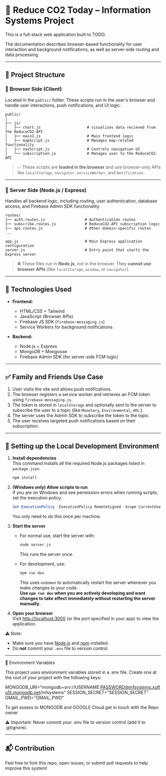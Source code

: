 # 🌱 Reduce CO2 Today – Information Systems Project
 
This is a full-stack web application built to TODO.
 
The documentation describes browser-based functionality for user interaction and background notifications, as well as server-side routing and data processing.
 
---
 
## 📁 Project Structure
 
### 🔸 **Browser Side (Client)**
 
Located in the `public/` folder. These scripts run in the user's browser and handle user interactions, push notifications, and UI logic.
 
```
public/
│
├── js/
│   ├── chart.js                     # visualizes data recieved from the ReduceCO2-API
│   ├── main2.js                     # Main frontend logic
│   ├── mapScript.js                 # Manages map-related functionality
│   ├── navScript.js                 # Controls navigation UI
│   └── subscription.js              # Manages user to the ReduceCO2-API
```
 
> ✅ These scripts are **loaded in the browser** and use browser-only APIs like `localStorage`, `navigator.serviceWorker`, and `Notification`.
 
---
 
### 🔹 **Server Side (Node.js / Express)**
 
Handles all backend logic, including routing, user authentication, database access, and Firebase Admin SDK functionality.
 
```
routes/
├── auth.routes.js                  # Authentication routes
├── subscribe.routes.js             # ReduceCO2-API subscription logic
├── api.routes.js                   # Other domain-specific routes
...
 
app.js                              # Main Express application configuration
server.js                           # Entry point that starts the Express server
```
 
> ❌ These files run in **Node.js**, not in the browser. They **cannot use browser APIs** (like `localStorage`, `window`, or `navigator`).
 
---
 
## 💪 Technologies Used
 
* **Frontend:**
 
  * HTML/CSS + Tailwind
  * JavaScript (Browser APIs)
  * Firebase JS SDK (`firebase-messaging.js`)
  * Service Workers for background notifications
 
* **Backend:**
 
  * Node.js + Express
  * MongoDB + Mongoose
  * Firebase Admin SDK (for server-side FCM logic)
 
---
 
## ✅ Family and Friends Use Case
 
1. User visits the site and allows push notifications.
2. The browser registers a service worker and retrieves an FCM token using `firebase-messaging.js`.
3. The token is stored in `localStorage` and optionally sent to the server to subscribe the user to a topic (like `Monetary`, `Environmental`, etc.).
4. The server uses the Admin SDK to subscribe the token to the topic.
5. The user receives targeted push notifications based on their subscription.
 
 ---

## 🚀 Setting up the Local Development Environment

1. **Install dependencies**  
   This command installs all the required Node.js packages listed in `package.json`.
   ```bash
   npm install
   ```

2. **(Windows only) Allow scripts to run**  
   If you are on Windows and see permission errors when running scripts, set the execution policy:
   ```powershell
   Set-ExecutionPolicy -ExecutionPolicy RemoteSigned -Scope CurrentUser
   ```
   You only need to do this once per machine.

3. **Start the server**

   * For normal use, start the server with:
     ```bash
     node server.js
     ```
     This runs the server once.

   * For development, use:
     ```bash
     npm run dev
     ```
     This uses `nodemon` to automatically restart the server whenever you make changes to your code.  
     **Use `npm run dev` when you are actively developing and want changes to take effect immediately without restarting the server manually.**

4. **Open your browser**  
   Visit [http://localhost:3000](http://localhost:3000) (or the port specified in your app) to view the application.

⚠️ Note:  
* Make sure you have [Node.js](https://nodejs.org/) and [npm](https://www.npmjs.com/) installed.
* Do **not** commit your `.env` file to version control.

---

📂 Environment Variables
 
This project uses environment variables stored in a .env file. Create one at the root of your project with the following keys:
 
MONGODB_URI="mongodb+srv://USERNAME:PASSWORD@infsystems.xuftu5t.mongodb.net/infsystems"
SESSION_SECRET="SESSION_SECRET"
GMAIL_PWD="GMAIL_PWD"
 
To get assess to MONGODB and GOOGLE Cloud get in touch with the Repo owner
 
⚠️ Important: Never commit your .env file to version control (add it to .gitignore).
 
---
 
## 📬 Contribution
 
Feel free to fork this repo, open issues, or submit pull requests to help improve this system!